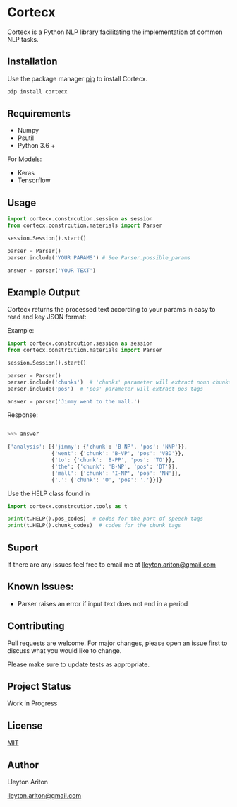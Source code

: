 # Cortecx

Cortecx is a Python NLP library facilitating the implementation of common NLP tasks.

## Installation

Use the package manager [pip](https://pip.pypa.io/en/stable/) to install Cortecx.

```bash
pip install cortecx
```
## Requirements

- Numpy
- Psutil
- Python 3.6 +

For Models:
- Keras
- Tensorflow

## Usage

```python
import cortecx.constrcution.session as session
from cortecx.constrcution.materials import Parser

session.Session().start()

parser = Parser()
parser.include('YOUR PARAMS') # See Parser.possible_params

answer = parser('YOUR TEXT')

```

## Example Output

Cortecx returns the processed text according to your params in easy to read and key JSON format:

Example:
```python
import cortecx.constrcution.session as session
from cortecx.constrcution.materials import Parser

session.Session().start()

parser = Parser()
parser.include('chunks')  # 'chunks' parameter will extract noun chunks
parser.include('pos')  # 'pos' parameter will extract pos tags

answer = parser('Jimmy went to the mall.')

```

Response:
```python

>>> answer

{'analysis': [{'jimmy': {'chunk': 'B-NP', 'pos': 'NNP'}},
              {'went': {'chunk': 'B-VP', 'pos': 'VBD'}},
              {'to': {'chunk': 'B-PP', 'pos': 'TO'}},
              {'the': {'chunk': 'B-NP', 'pos': 'DT'}},
              {'mall': {'chunk': 'I-NP', 'pos': 'NN'}},
              {'.': {'chunk': 'O', 'pos': '.'}}]}

```

Use the HELP class found in

```python
import cortecx.constrcution.tools as t

print(t.HELP().pos_codes)  # codes for the part of speech tags
print(t.HELP().chunk_codes)  # codes for the chunk tags

```

## Suport

If there are any issues feel free to email me at [lleyton.ariton@gmail.com]()

## Known Issues:

- Parser raises an error if input text does not end in a period

## Contributing
Pull requests are welcome. For major changes, please open an issue first to discuss what you would like to change.

Please make sure to update tests as appropriate.


## Project Status

Work in Progress

## License
[MIT](https://choosealicense.com/licenses/mit/)

## Author
Lleyton Ariton

[lleyton.ariton@gmail.com]()
